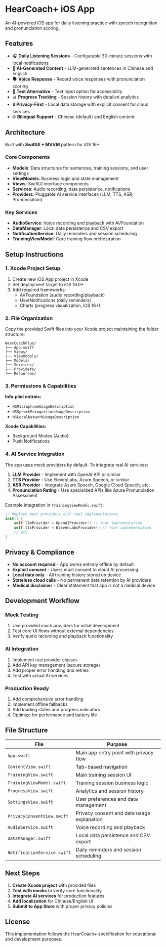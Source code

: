 # HearCoach+ iOS App

An AI-powered iOS app for daily listening practice with speech recognition and pronunciation scoring.

## Features

- 🎧 **Daily Listening Sessions** - Configurable 30-minute sessions with local notifications
- 🤖 **AI-Generated Content** - LLM-generated sentences in Chinese and English  
- 🗣️ **Voice Response** - Record voice responses with pronunciation scoring
- 📝 **Text Alternative** - Text input option for accessibility
- 📊 **Progress Tracking** - Session history with detailed analytics
- 🔒 **Privacy-First** - Local data storage with explicit consent for cloud services
- 🌐 **Bilingual Support** - Chinese (default) and English content

## Architecture

Built with **SwiftUI + MVVM** pattern for iOS 16+

### Core Components

- **Models**: Data structures for sentences, training sessions, and user settings
- **ViewModels**: Business logic and state management  
- **Views**: SwiftUI interface components
- **Services**: Audio recording, data persistence, notifications
- **Providers**: Pluggable AI service interfaces (LLM, TTS, ASR, Pronunciation)

### Key Services

- **AudioService**: Voice recording and playback with AVFoundation
- **DataManager**: Local data persistence and CSV export
- **NotificationService**: Daily reminders and session scheduling
- **TrainingViewModel**: Core training flow orchestration

## Setup Instructions

### 1. Xcode Project Setup

1. Create new iOS App project in Xcode
2. Set deployment target to iOS 16.0+
3. Add required frameworks:
   - AVFoundation (audio recording/playback)
   - UserNotifications (daily reminders)
   - Charts (progress visualization, iOS 16+)

### 2. File Organization

Copy the provided Swift files into your Xcode project maintaining the folder structure:

```
HearCoachPlus/
├── App.swift
├── Views/
├── ViewModels/
├── Models/
├── Services/
├── Providers/
└── Resources/
```

### 3. Permissions & Capabilities

**Info.plist entries:**
- `NSMicrophoneUsageDescription`
- `NSSpeechRecognitionUsageDescription`  
- `NSLocalNetworkUsageDescription`

**Xcode Capabilities:**
- Background Modes (Audio)
- Push Notifications

### 4. AI Service Integration

The app uses mock providers by default. To integrate real AI services:

1. **LLM Provider** - Implement with OpenAI API or similar
2. **TTS Provider** - Use ElevenLabs, Azure Speech, or similar
3. **ASR Provider** - Integrate Azure Speech, Google Cloud Speech, etc.
4. **Pronunciation Rating** - Use specialized APIs like Azure Pronunciation Assessment

Example integration in `TrainingViewModel.swift`:

```swift
// Replace mock providers with real implementations
init() {
    self.llmProvider = OpenAIProvider() // Your implementation
    self.ttsProvider = ElevenLabsProvider() // Your implementation
    // etc.
}
```

## Privacy & Compliance

- **No account required** - App works entirely offline by default
- **Explicit consent** - Users must consent to cloud AI processing
- **Local data only** - All training history stored on device
- **Stateless cloud calls** - No permanent data retention by AI providers
- **Medical disclaimer** - Clear statement that app is not a medical device

## Development Workflow

### Mock Testing
1. Use provided mock providers for initial development
2. Test core UI flows without external dependencies
3. Verify audio recording and playback functionality

### AI Integration
1. Implement real provider classes
2. Add API key management (secure storage)
3. Add proper error handling and retries
4. Test with actual AI services

### Production Ready
1. Add comprehensive error handling
2. Implement offline fallbacks
3. Add loading states and progress indicators
4. Optimize for performance and battery life

## File Structure

| File | Purpose |
|------|---------|
| `App.swift` | Main app entry point with privacy flow |
| `ContentView.swift` | Tab-based navigation |
| `TrainingView.swift` | Main training session UI |
| `TrainingViewModel.swift` | Training session business logic |
| `ProgressView.swift` | Analytics and session history |
| `SettingsView.swift` | User preferences and data management |
| `PrivacyConsentView.swift` | Privacy consent and data usage explanation |
| `AudioService.swift` | Voice recording and playback |
| `DataManager.swift` | Local data persistence and CSV export |
| `NotificationService.swift` | Daily reminders and session scheduling |

## Next Steps

1. **Create Xcode project** with provided files
2. **Test with mocks** to verify core functionality  
3. **Integrate AI services** for production features
4. **Add localization** for Chinese/English UI
5. **Submit to App Store** with proper privacy policies

## License

This implementation follows the HearCoach+ specification for educational and development purposes.
